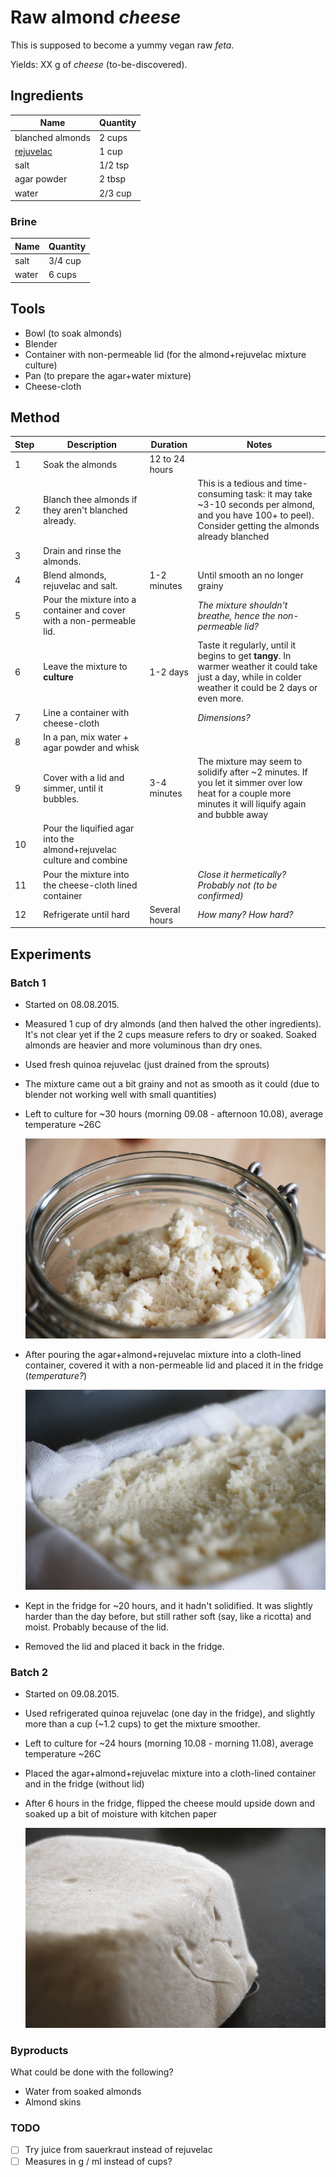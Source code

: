 # Raw almond *cheese*

This is supposed to become a yummy vegan raw *feta*.

Yields: XX g of *cheese* (to-be-discovered).

## Ingredients

Name | Quantity
---- | --------
blanched almonds | 2 cups 
[rejuvelac](../rejuvelac) | 1 cup
salt | 1/2 tsp
agar powder | 2 tbsp
water | 2/3 cup

### Brine

Name | Quantity
---- | --------
salt | 3/4 cup
water | 6 cups 

## Tools

* Bowl (to soak almonds)
* Blender
* Container with non-permeable lid (for the almond+rejuvelac mixture culture)
* Pan (to prepare the agar+water mixture)
* Cheese-cloth

## Method

Step 	| Description | Duration | Notes
---- 	| ----------- | -------- | ----- 
1		| Soak the almonds | 12 to 24 hours
2		| Blanch thee almonds if they aren't blanched already. | | This is a tedious and time-consuming task: it may take ~3-10 seconds per almond, and you have 100+ to peel). Consider getting the almonds already blanched
3		| Drain and rinse the almonds. 
4 		| Blend almonds, rejuvelac and salt. | 1-2 minutes | Until smooth an no longer grainy
5 		| Pour the mixture into a container and cover with a non-permeable lid. | | *The mixture shouldn't breathe, hence the non-permeable lid?*
6		| Leave the mixture to **culture** | 1-2 days | Taste it regularly, until it begins to get **tangy**. In warmer weather it could take just a day, while in colder weather it could be 2 days or even more.
7		| Line a container with cheese-cloth | | *Dimensions?* 
8		| In a pan, mix water + agar powder and whisk ||
9 		| Cover with a lid and simmer, until it bubbles. | 3-4 minutes | The mixture may seem to solidify after ~2 minutes. If you let it simmer over low heat for a couple more minutes it will liquify again and bubble away
10		| Pour the liquified agar into the almond+rejuvelac culture and combine
11		| Pour the mixture into the cheese-cloth lined container | | *Close it hermetically? Probably not (to be confirmed)* 
12		| Refrigerate until hard | Several hours | *How many? How hard?*

## Experiments

### Batch 1

* Started on 08.08.2015.
* Measured 1 cup of dry almonds (and then halved the other ingredients). It's not clear yet if the 2 cups measure refers to dry or soaked. Soaked almonds are heavier and more voluminous than dry ones.
* Used fresh quinoa rejuvelac (just drained from the sprouts)
* The mixture came out a bit grainy and not as smooth as it could (due to blender not working well with small quantities)
* Left to culture for ~30 hours (morning 09.08 - afternoon 10.08), average temperature ~26C
 
	![](culture-batch-01.jpg)
* After pouring the agar+almond+rejuvelac mixture into a cloth-lined container, covered it with a non-permeable lid and placed it in the fridge (*temperature?*)  
  
	![](solidify-batch-01.jpg)
* Kept in the fridge for ~20 hours, and it hadn't solidified. It was slightly harder than the day before, but still rather soft (say, like a ricotta) and moist. Probably because of the lid.
* Removed the lid and placed it back in the fridge. 	 


### Batch 2

* Started on 09.08.2015.
* Used refrigerated quinoa rejuvelac (one day in the fridge), and slightly more than a cup (~1.2 cups) to get the mixture smoother.
* Left to culture for ~24 hours (morning 10.08 - morning 11.08), average temperature ~26C
* Placed the agar+almond+rejuvelac mixture into a cloth-lined container and in the fridge (without lid)
* After 6 hours in the fridge, flipped the cheese mould upside down and soaked up a bit of moisture with kitchen paper

	![](solidify-batch-02.jpg)




### Byproducts

What could be done with the following?

* Water from soaked almonds
* Almond skins

### TODO

- [ ] Try juice from sauerkraut instead of rejuvelac
- [ ] Measures in g / ml instead of cups?